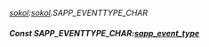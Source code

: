 _[sokol](../../modules/sokol/sokol-module.md):[sokol](../../modules/sokol/sokol-module.md).SAPP\_EVENTTYPE\_CHAR_
##### Const SAPP\_EVENTTYPE\_CHAR:[sapp_event_type](../../modules/sokol/sokol-sapp_event_type.md)

